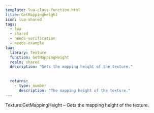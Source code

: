 ```yaml
---
template: lua-class-function.html
title: GetMappingHeight
icon: lua-shared
tags:
  - lua
  - shared
  - needs-verification
  - needs-example
lua:
  library: Texture
  function: GetMappingHeight
  realm: shared
  description: "Gets the mapping height of the texture."
  
  
  returns:
    - type: number
      description: "The mapping height of the texture."
---
```


<div class="lua__search__keywords">
Texture:GetMappingHeight &#x2013; Gets the mapping height of the texture.
</div>
